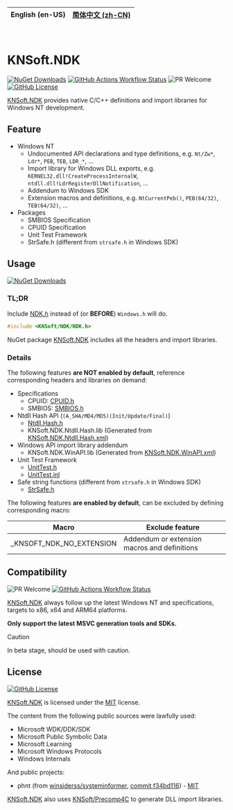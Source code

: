 | **English (en-US)** | [简体中文 (zh-CN)](https://github.com/KNSoft/KNSoft.NDK/blob/main/README.zh-CN.md) |
| --- | --- |

<br>

# KNSoft.NDK

[![NuGet Downloads](https://img.shields.io/nuget/dt/KNSoft.NDK)](https://www.nuget.org/packages/KNSoft.NDK) [![GitHub Actions Workflow Status](https://img.shields.io/github/actions/workflow/status/KNSoft/KNSoft.NDK/msbuild.yml)](https://github.com/KNSoft/KNSoft.NDK/actions/workflows/msbuild.yml) ![PR Welcome](https://img.shields.io/badge/PR-welcome-0688CB.svg) [![GitHub License](https://img.shields.io/github/license/KNSoft/KNSoft.NDK)](https://github.com/KNSoft/KNSoft.NDK/blob/main/LICENSE)

[KNSoft.NDK](https://github.com/KNSoft/KNSoft.NDK) provides native C/C++ definitions and import libraries for Windows NT development.

## Feature

- Windows NT
  - Undocumented API declarations and type definitions, e.g. `Nt/Zw*`, `Ldr*`, `PEB`, `TEB`, `LDR_*`, ...
  - Import library for Windows DLL exports, e.g. `KERNEL32.dll!CreateProcessInternalW`, `ntdll.dll!LdrRegisterDllNotification`, ...
  - Addendum to Windows SDK
  - Extension macros and definitions, e.g. `NtCurrentPeb()`, `PEB(64/32)`, `TEB(64/32)`, ...
- Packages
  - SMBIOS Specification
  - CPUID Specification
  - Unit Test Framework
  - StrSafe.h (different from `strsafe.h` in Windows SDK)

## Usage

[![NuGet Downloads](https://img.shields.io/nuget/dt/KNSoft.NDK)](https://www.nuget.org/packages/KNSoft.NDK)

### TL;DR

Include [NDK.h](https://github.com/KNSoft/KNSoft.NDK/blob/main/Source/Include/KNSoft/NDK/NDK.h) instead of (or **BEFORE**) `Windows.h` will do.
```C
#include <KNSoft/NDK/NDK.h>
```

NuGet package [KNSoft.NDK](https://www.nuget.org/packages/KNSoft.NDK) includes all the headers and import libraries.

### Details

The following features **are NOT enabled by default**, reference corresponding headers and libraries on demand:

- Specifications
  - CPUID: [CPUID.h](https://github.com/KNSoft/KNSoft.NDK/blob/main/Source/Include/KNSoft/NDK/Package/CPUID.h)
  - SMBIOS: [SMBIOS.h](https://github.com/KNSoft/KNSoft.NDK/blob/main/Source/Include/KNSoft/NDK/Package/SMBIOS.h)
- Ntdll Hash API (`(A_SHA/MD4/MD5)(Init/Update/Final)`)
  - [Ntdll.Hash.h](https://github.com/KNSoft/KNSoft.NDK/blob/main/Source/Include/KNSoft/NDK/Win32/API/Ntdll.Hash.h)
  - KNSoft.NDK.Ntdll.Hash.lib (Generated from [KNSoft.NDK.Ntdll.Hash.xml](https://github.com/KNSoft/KNSoft.NDK/blob/main/Source/KNSoft.NDK/WinAPI/KNSoft.NDK.Ntdll.Hash.xml))
- Windows API import library addendum
  - KNSoft.NDK.WinAPI.lib (Generated from [KNSoft.NDK.WinAPI.xml](https://github.com/KNSoft/KNSoft.NDK/blob/main/Source/KNSoft.NDK/WinAPI/KNSoft.NDK.WinAPI.xml))
- Unit Test Framework
  - [UnitTest.h](https://github.com/KNSoft/KNSoft.NDK/blob/main/Source/Include/KNSoft/NDK/Package/UnitTest.h)
  - [UnitTest.inl](https://github.com/KNSoft/KNSoft.NDK/blob/main/Source/Include/KNSoft/NDK/Package/UnitTest.inl)
- Safe string functions (different from `strsafe.h` in Windows SDK)
  - [StrSafe.h](https://github.com/KNSoft/KNSoft.NDK/blob/main/Source/Include/KNSoft/NDK/Package/StrSafe.h)

The following features **are enabled by default**, can be excluded by defining corresponding macro:

| Macro | Exclude feature |
| ---- | ---- |
| _KNSOFT_NDK_NO_EXTENSION | Addendum or extension macros and definitions |

## Compatibility

![PR Welcome](https://img.shields.io/badge/PR-welcome-0688CB.svg) [![GitHub Actions Workflow Status](https://img.shields.io/github/actions/workflow/status/KNSoft/KNSoft.NDK/msbuild.yml)](https://github.com/KNSoft/KNSoft.NDK/actions/workflows/msbuild.yml)

[KNSoft.NDK](https://github.com/KNSoft/KNSoft.NDK) always follow up the latest Windows NT and specifications, targets to x86, x64 and ARM64 platforms.

**Only support the latest MSVC generation tools and SDKs.**

> [!CAUTION]
> In beta stage, should be used with caution.

## License

[![GitHub License](https://img.shields.io/github/license/KNSoft/KNSoft.NDK)](https://github.com/KNSoft/KNSoft.NDK/blob/main/LICENSE)

[KNSoft.NDK](https://github.com/KNSoft/KNSoft.NDK) is licensed under the [MIT](https://github.com/KNSoft/KNSoft.NDK/blob/main/LICENSE) license.

The content from the following public sources were lawfully used:
- Microsoft WDK/DDK/SDK
- Microsoft Public Symbolic Data
- Microsoft Learning
- Microsoft Windows Protocols
- Windows Internals

And public projects:
- phnt (from [winsiderss/systeminformer](https://github.com/winsiderss/systeminformer/tree/master/phnt), [commit f34bd116](https://github.com/winsiderss/systeminformer/commit/f34bd116725dfcaab86a243767243fcc85617695)) - [MIT](https://github.com/winsiderss/phnt/blob/master/LICENSE)

[KNSoft.NDK](https://github.com/KNSoft/KNSoft.NDK) also uses [KNSoft/Precomp4C](https://github.com/KNSoft/Precomp4C) to generate DLL import libraries.
